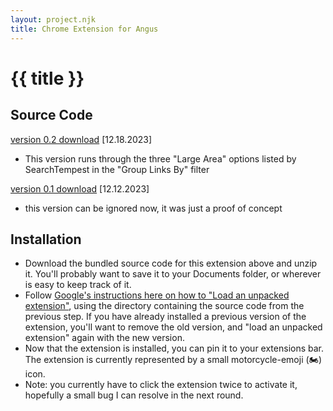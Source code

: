 ```yaml
---
layout: project.njk
title: Chrome Extension for Angus
---
```

# {{ title }}

## Source Code
[version 0.2 download](/extensions/extension_v0_2.zip) [12.18.2023]
- This version runs through the three "Large Area" options listed by SearchTempest in the "Group Links By" filter

[version 0.1 download](/extensions/extension_v0_1.zip) [12.12.2023]
- this version can be ignored now, it was just a proof of concept

## Installation
- Download the bundled source code for this extension above and unzip it. You'll probably want to save it to your Documents folder, or wherever is easy to keep track of it.
- Follow [Google's instructions here on how to "Load an unpacked extension"](https://developer.chrome.com/docs/extensions/get-started/tutorial/hello-world#load-unpacked), using the directory containing the source code from the previous step. If you have already installed a previous version of the extension, you'll want to remove the old version, and "load an unpacked extension" again with the new version.
- Now that the extension is installed, you can pin it to your extensions bar. The extension is currently represented by a small motorcycle-emoji (🏍) icon.
- Note: you currently have to click the extension twice to activate it, hopefully a small bug I can resolve in the next round.